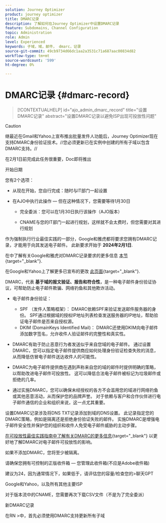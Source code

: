 ```yaml
---
solution: Journey Optimizer
product: journey optimizer
title: DMARC记录
description: 了解如何在Journey Optimizer中设置DMARC记录
feature: Subdomains, Channel Configuration
topic: Administration
role: Admin
level: Experienced
keywords: 子域，域，邮件， dmarc，记录
source-git-commit: 49cb9734d66dc1aa2a3531c71a687aac00834d82
workflow-type: tm+mt
source-wordcount: '599'
ht-degree: 0%

---
```


# DMARC记录 {#dmarc-record}

>[!CONTEXTUALHELP]
>id="ajo_admin_dmarc_record"
>title="设置DMARC记录"
>abstract="设置DMARC记录以避免ISP出现可投放性问题"

>[!CAUTION]
>
>继最近在Gmail和Yahoo上宣布推出批量发件人功能后，Journey Optimizer现在支持DMARC身份验证技术。//您必须更新已在实例中创建的所有子域以包含DMARC支持。//

在2月1日前完成此任务很重要，Doc即将推出

开始日期

您有2个选项：

* 从现在开始，您自行完成：随时与IT部门一起设置

* 在AJO中执行此操作 — 但在这种情况下，您需要等待1月30日

   * 完全委派：您可以在1月30日执行该操作（AJO版本）

   * CNAME与您的IT部门一起进行规划，这样就不会太费时，但您需要对其进行规划

作为强制执行行业最佳实践的一部分，Google和雅虎都将要求您拥有DMARC记录，才能用于向其发送电子邮件。 此新要求开始于 **2024年2月1日**.

在中了解有关Google和雅虎对DMARC记录要求的更多信息 [本节](https://experienceleague.adobe.com/docs/deliverability-learn/deliverability-best-practice-guide/additional-resources/guidance-around-changes-to-google-and-yahoo.html?lang=en#dmarc%3A){target="_blank"}.

在Google和Yahoo上了解更多已宣布的更改 [此页面](https://experienceleague.adobe.com/docs/deliverability-learn/deliverability-best-practice-guide/additional-resources/guidance-around-changes-to-google-and-yahoo.html?lang=en#dmarc%3A){target="_blank"}.

DMARC，代表 **基于域的报文验证、报告和符合性**，是一种电子邮件身份验证协议，可帮助防止电子邮件欺骗、网络钓鱼和其他欺诈活动。

* 电子邮件身份验证：

   * SPF （发件人策略框架）： DMARC依赖SPF来验证发送邮件服务器的身份。 SPF通过根据域的授权IP地址列表检查发送服务器的IP地址，帮助验证电子邮件是否来自授权源。
   * DKIM (DomainKeys Identified Mail)： DMARC还使用DKIM向电子邮件添加数字签名，允许收件人验证邮件的完整性和真实性。

* DMARC有助于防止恶意行为者发送似乎来自您域的电子邮件。 通过设置DMARC，您可以指定电子邮件提供商应如何处理身份验证检查失败的消息，从而降低仿冒电子邮件送达收件人的可能性。

* DMARC为电子邮件提供商在遇到声称来自您的域的邮件时提供明确的策略，以帮助改进电子邮件可投放性。 这可以降低合法电子邮件被标记为垃圾邮件或拒绝的几率。

* 通过实施DMARC，您可以确保未经授权的各方不会滥用您的域进行网络钓鱼或其他恶意活动，从而保护您的品牌声誉。 对于依赖与客户和合作伙伴进行电子邮件通信的企业和组织来说，这一点尤其重要。

设置DMARC记录涉及将DNS TXT记录添加到域的DNS设置。 此记录指定您的DMARC策略，例如是隔离还是拒绝身份验证失败的邮件。 实施DMARC是增强电子邮件安全性并保护您的组织和收件人免受电子邮件威胁的主动步骤。

[在可投放性最佳实践指南中了解有关DMARC的更多信息](https://experienceleague.adobe.com/docs/deliverability-learn/deliverability-best-practice-guide/additional-resources/technotes/implement-dmarc.html#about){target="_blank"} 以更好地了解DMARC对电子邮件可投放性的影响。

如果不添加DMARC，您将至少被隔离。

请确保您拥有可控制的正版收件箱 — 您管理此收件箱(不应是Adobe收件箱)

建议为24，因为通常情况下，如果低于，请评估您的容量/检查您的>聊天GPT

Google和Yahoo，以及所有其他主要ISP

对于版本流中的CNAME，您需要再次下载CSV文件（不是为了完全委派）

新DMARC记录

在RN >中，首先必须使用DMARC支持更新所有子域



